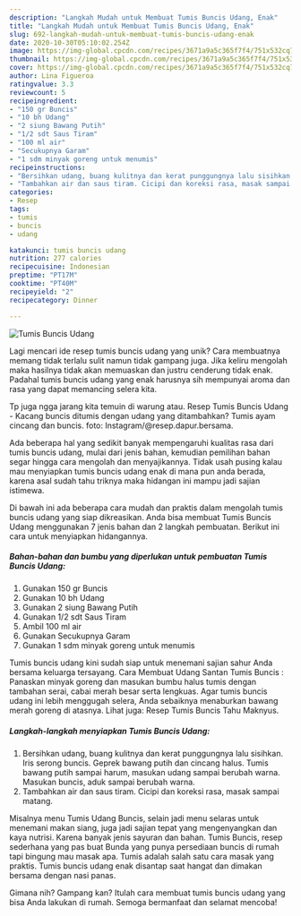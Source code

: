 ```yaml
---
description: "Langkah Mudah untuk Membuat Tumis Buncis Udang, Enak"
title: "Langkah Mudah untuk Membuat Tumis Buncis Udang, Enak"
slug: 692-langkah-mudah-untuk-membuat-tumis-buncis-udang-enak
date: 2020-10-30T05:10:02.254Z
image: https://img-global.cpcdn.com/recipes/3671a9a5c365f7f4/751x532cq70/tumis-buncis-udang-foto-resep-utama.jpg
thumbnail: https://img-global.cpcdn.com/recipes/3671a9a5c365f7f4/751x532cq70/tumis-buncis-udang-foto-resep-utama.jpg
cover: https://img-global.cpcdn.com/recipes/3671a9a5c365f7f4/751x532cq70/tumis-buncis-udang-foto-resep-utama.jpg
author: Lina Figueroa
ratingvalue: 3.3
reviewcount: 5
recipeingredient:
- "150 gr Buncis"
- "10 bh Udang"
- "2 siung Bawang Putih"
- "1/2 sdt Saus Tiram"
- "100 ml air"
- "Secukupnya Garam"
- "1 sdm minyak goreng untuk menumis"
recipeinstructions:
- "Bersihkan udang, buang kulitnya dan kerat punggungnya lalu sisihkan. Iris serong buncis. Geprek bawang putih dan cincang halus. Tumis bawang putih sampai harum, masukan udang sampai berubah warna. Masukan buncis, aduk sampai berubah warna."
- "Tambahkan air dan saus tiram. Cicipi dan koreksi rasa, masak sampai matang."
categories:
- Resep
tags:
- tumis
- buncis
- udang

katakunci: tumis buncis udang 
nutrition: 277 calories
recipecuisine: Indonesian
preptime: "PT17M"
cooktime: "PT40M"
recipeyield: "2"
recipecategory: Dinner

---
```



![Tumis Buncis Udang](https://img-global.cpcdn.com/recipes/3671a9a5c365f7f4/751x532cq70/tumis-buncis-udang-foto-resep-utama.jpg)

Lagi mencari ide resep tumis buncis udang yang unik? Cara membuatnya memang tidak terlalu sulit namun tidak gampang juga. Jika keliru mengolah maka hasilnya tidak akan memuaskan dan justru cenderung tidak enak. Padahal tumis buncis udang yang enak harusnya sih mempunyai aroma dan rasa yang dapat memancing selera kita.

Tp juga ngga jarang kita temuin di warung atau. Resep Tumis Buncis Udang - Kacang buncis ditumis dengan udang yang ditambahkan? Tumis ayam cincang dan buncis. foto: Instagram/@resep.dapur.bersama.

Ada beberapa hal yang sedikit banyak mempengaruhi kualitas rasa dari tumis buncis udang, mulai dari jenis bahan, kemudian pemilihan bahan segar hingga cara mengolah dan menyajikannya. Tidak usah pusing kalau mau menyiapkan tumis buncis udang enak di mana pun anda berada, karena asal sudah tahu triknya maka hidangan ini mampu jadi sajian istimewa.


Di bawah ini ada beberapa cara mudah dan praktis dalam mengolah tumis buncis udang yang siap dikreasikan. Anda bisa membuat Tumis Buncis Udang menggunakan 7 jenis bahan dan 2 langkah pembuatan. Berikut ini cara untuk menyiapkan hidangannya.

<!--inarticleads1-->

##### Bahan-bahan dan bumbu yang diperlukan untuk pembuatan Tumis Buncis Udang:

1. Gunakan 150 gr Buncis
1. Gunakan 10 bh Udang
1. Gunakan 2 siung Bawang Putih
1. Gunakan 1/2 sdt Saus Tiram
1. Ambil 100 ml air
1. Gunakan Secukupnya Garam
1. Gunakan 1 sdm minyak goreng untuk menumis


Tumis buncis udang kini sudah siap untuk menemani sajian sahur Anda bersama keluarga tersayang. Cara Membuat Udang Santan Tumis Buncis : Panaskan minyak goreng dan masukan bumbu halus tumis dengan tambahan serai, cabai merah besar serta lengkuas. Agar tumis buncis udang ini lebih menggugah selera, Anda sebaiknya menaburkan bawang merah goreng di atasnya. Lihat juga: Resep Tumis Buncis Tahu Maknyus. 

<!--inarticleads2-->

##### Langkah-langkah menyiapkan Tumis Buncis Udang:

1. Bersihkan udang, buang kulitnya dan kerat punggungnya lalu sisihkan. Iris serong buncis. Geprek bawang putih dan cincang halus. Tumis bawang putih sampai harum, masukan udang sampai berubah warna. Masukan buncis, aduk sampai berubah warna.
1. Tambahkan air dan saus tiram. Cicipi dan koreksi rasa, masak sampai matang.


Misalnya menu Tumis Udang Buncis, selain jadi menu selaras untuk menemani makan siang, juga jadi sajian tepat yang mengenyangkan dan kaya nutrisi. Karena banyak jenis sayuran dan bahan. Tumis Buncis, resep sederhana yang pas buat Bunda yang punya persediaan buncis di rumah tapi bingung mau masak apa. Tumis adalah salah satu cara masak yang praktis. Tumis buncis udang enak disantap saat hangat dan dimakan bersama dengan nasi panas. 

Gimana nih? Gampang kan? Itulah cara membuat tumis buncis udang yang bisa Anda lakukan di rumah. Semoga bermanfaat dan selamat mencoba!
